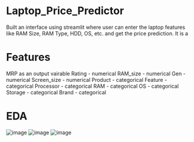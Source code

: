 # Laptop_Price_Predictor
Built an interface using streamlit where user can enter the laptop features like RAM Size, RAM Type, HDD, OS, etc. and get the price prediction. It is a 

# Features
MRP as an output vairable                                             Rating - numerical 
RAM_size - numerical
Gen - numerical
Screen_size - numerical
Product - categorical
Feature - categorical
Processor - categorical
RAM - categorical
OS - categorical
Storage - categorical
Brand - categorical


# EDA
![image](https://github.com/Mozammil612/Laptop_Price_Predictor/assets/118210845/476143e2-d981-45fb-af1f-ddfa380421eb)
![image](https://github.com/Mozammil612/Laptop_Price_Predictor/assets/118210845/f35ce4a9-ed4b-4b32-b15f-44b0e84f164d)
![image](https://github.com/Mozammil612/Laptop_Price_Predictor/assets/118210845/db5ee94e-9428-40ab-91df-4f135fae0849)

